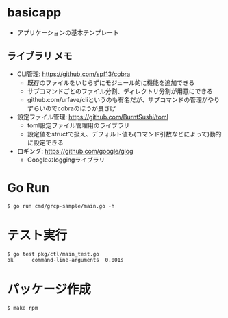 # basicapp
* アプリケーションの基本テンプレート


## ライブラリ メモ
* CLI管理: https://github.com/spf13/cobra
    * 既存のファイルをいじらずにモジュール的に機能を追加できる
    * サブコマンドごとのファイル分割、ディレクトリ分割が用意にできる
    * github.com/urfave/cliというのも有名だが、サブコマンドの管理がやりずらいのでcobraのほうが良さげ
* 設定ファイル管理: https://github.com/BurntSushi/toml
    * toml設定ファイル管理用のライブラリ
    * 設定値をstructで扱え、デフォルト値も(コマンド引数などによって)動的に設定できる
* ロギング: https://github.com/google/glog
    * Googleのloggingライブラリ


# Go Run
```
$ go run cmd/grcp-sample/main.go -h
```


# テスト実行
```
$ go test pkg/ctl/main_test.go
ok      command-line-arguments  0.001s
```


# パッケージ作成
```
$ make rpm
```
